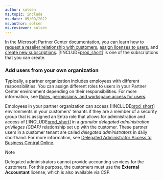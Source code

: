 ```yaml
---
author: solsen
ms.topic: include
ms.date: 05/09/2022
ms.author: solsen
ms.reviewer: solsen
---
```

In the Microsoft Partner Center documentation, you can learn how to [request a reseller relationship with customers](/partner-center/request-a-relationship-with-a-customer), [assign licenses to users](/partner-center/assign-licenses-to-users), and [create new subscriptions](/partner-center/create-a-new-subscription). [!INCLUDE[prod_short](prod_short.md)] is one of the subscriptions that you can create.  

### Add users from your own organization

Typically, a partner organization includes employees with different responsibilities. You can assign different roles to users in your Partner Center environment depending on their responsibilities. For more information, see [Roles, permissions, and workspace access for users](/partner-center/account-settings/permissions-overview).

Employees in your partner organization can access [!INCLUDE[prod_short](prod_short.md)] environments in your customers' tenants if they are a member of a security group that is assigned an Entra role that allows for administration and access of [!INCLUDE[prod_short](prod_short.md)] in a *granular delegated administration privileges (GDAP)* relationship set up with the customer. These partner users in a customer tenant are called *delegated administrators* in daily shorthand. For more information, see [Delegated Administrator Access to Business Central Online](../../administration/delegated-admin.md).  

> [!NOTE]
> Delegated administrators cannot provide accounting services for the customers. For this purpose, the customers must use the **External Accountant** license, which is also available via CSP.
